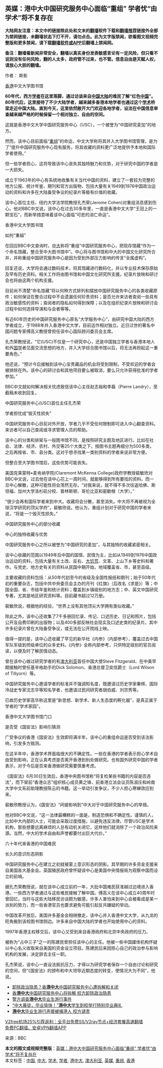  <h2>英媒：港中大中国研究服务中心面临“重组” 学者忧“由学术”将不复存在</h2> <p class="notice"><b>大陆网友注意：本文中的链接除此处和文末的<a href="https://github.com/bannedbook/fanqiang" >翻墙</a>软件下载和<a href="https://github.com/killgcd/justmysocks/blob/master/README.md">翻墙推荐</a>链接外全部为禁网链接，未翻墙状态下打不开，请勿点击。此为文字版禁闻，欲看图文视频完整版和更多禁闻，请下载<a href="https://github.com/bannedbook/fanqiang">翻墙软件或APP</a>后翻墙上禁闻网。</p><p>备注：翻墙看新闻非常安全，翻墙以真实身份发表敏感言论有一定风险，但只看不说则没有任何风险，翻的人太多，政府管不过来，也不管。信息自由是天赋人权，请放心大胆的翻墙。</b></p>  <div class="entry"> <p>作者： 斯影</p> <p id="conimg"><a href="https://www.bannedbook.org/bnews/tag/%e9%a6%99%e6%b8%af/" class="st_tag internal_tag" rel="tag" title="标签 香港 下的日志">香港</a>中文大学图书馆</p> <p><strong>60年代，西方<a href="https://www.bannedbook.org/bnews/tag/%e5%ad%a6%e8%80%85/" class="st_tag internal_tag" rel="tag" title="标签 学者 下的日志">学者</a>在这里落脚，通过访谈来自<span class='wp_keywordlink_affiliate'><a href="https://www.bannedbook.org/" title="中国" target="_blank">中国</a></span><span class='wp_keywordlink_affiliate'><a href="https://www.bannedbook.org/" title="大陆" target="_blank">大陆</a></span>的难民了解“红色<a href="https://www.bannedbook.org/bnews/tag/%E4%B8%AD%E5%9B%BD/" class="st_tag internal_tag" rel="tag" title="标签 中国 下的日志">中国</a>”。80年代后，这里接待了不少大陆学者，越来越多香港本地学者也通过这个<a href="https://www.bannedbook.org/bnews/tag/%E5%AD%A6%E6%9C%AF/" class="st_tag internal_tag" rel="tag" title="标签 学术 下的日志">学术</a>桥梁走近中国大陆。直到今天，这里依然敞开大门欢迎各地学者，设法在中国信息审查越来越严格的时候保留一个相对独立、自由的空间。</strong></p> <p>这就是香港中文大学中国研究服务中心（USC），一个被誉为“中国研究麦加”的地方。</p> <p>然而，该中心目前面临“<a href="https://www.bannedbook.org/bnews/tag/%E9%87%8D%E7%BB%84/" class="st_tag internal_tag" rel="tag" title="标签 重组 下的日志">重组</a>”的命运，中文大学称将其并入大学图书馆管理，是为了“提升中国研究服务中心现有服务，将其收藏的资料更广泛地提供予本地和国际学者使用。”</p> <p>但一些学者担心，这将导致该中心丧失其独特魅力和优势，对于研究中国的学者是一大损失。</p> <p>成立于1963年的中心有系统地收集有关当代中国的资料，建立了一套较为完整的地方公报、统计年鉴、期刊和官方出版物，包括大量有关1949到1976中国政治运动的资料和许多在大陆备受争议的纪录片等极有价值的收藏。</p> <p>该中心首位主任、纽约大学法学院教授孔杰荣(Jerome Cohen)对重组消息感到伤心。他对BBC中文说，该中心在过去30多年里，一直是香港中文大学“王冠上的一颗宝石”，而新举措意味着该中心面临“可悲的消亡命运”。</p> <p>香港中文大学图书馆</p> <p>如何“重組”</p> <p>在回应BBC中文查询时，<a href="https://www.bannedbook.org/bnews/tag/%E4%B8%AD%E5%A4%A7/" class="st_tag internal_tag" rel="tag" title="标签 中大 下的日志">中大</a>称将“重组”中国研究服务中心，把现存馆藏“作为一个命名馆藏，整合至中大图书馆中”。中心将与图书馆和中大的中国文化研究所合并，并称重组中国研究服务中心是因为受到外部压力影响的传言“全属虚构”。</p> <p>回复还说，大学将会通过数码技术，将其馆藏进行数码化，并以专业技术保存原始及罕有历史资料。相关工作将由图书馆和中国文化研究所支援。纪录片放映和研讨会也将由这两个机构支援。</p>  <p>目前尚不清楚“命名馆藏”将以何种方式排列和摆放中国研究服务中心的各类收藏原件；如何保证在整合过程中不会遗漏任何珍贵资料；是否允许来访者查阅一些具有政治敏感性的资料；查阅者的隐私如何得到保障；以及在组织纪录片放映和研讨会过程中如何选择导演和与会者等等。</p> <p>有近60年历史的中国研究服务中心原名“大学服务中心”，由研究中国大陆的西方学者成立，于1988年并入香港中文大学，目前运作相对独立。近日过世的著名中国问题专家傅高义教授曾担任该中心国际顾问委员会主席。</p> <p>孔杰荣教授说，“它(USC)不仅是一个研究中心，还是中国独立学者与香港本地人和外<span class='wp_keywordlink'><a href="https://www.bannedbook.org/forum24/" title="国学传统文化禁书" target="_blank">国学</a></span>者见面交流思想的地方，并入大学综合图书馆以后，将无法再担起这一重要角色。”</p> <p>他还说，“预计今后接触到该中心宝贵藏品的机会将受到限制，不受欢迎的学者会被排除在外。该中心的研讨会和其他项目要么被取消，要么只允许获得批准的学者参加。”</p> <p>BBC中文就如何解决相关忧虑致信该中心主任赵志裕和李磊（Pierre Landry），至截稿未收到回复。</p> <p>中国研究服务中心(USC)首位主任孔杰荣</p> <p>学者担忧成“毁灭性损失”</p> <p>中国研究服务中心目前对外开放，学者几乎不受任何限制即可进入中心翻查资料。来访者可以自己查阅或寻求管理人员的帮助。</p> <p>该中心的分类和排架与一般图书馆不同，是按照研究主题及地区进行。比如在社会、法律、经济、农村、外交等25个大类之下，按图书主题再细分为500多类，之后再按省、市、县分类。这对于想寻找某一类别资料的学者来说非常方便。</p> <p>但整合至大学图书馆后，这些优势可能丧失。</p> <p>美国克莱蒙特•麦肯纳学院(Claremont McKenna College)政府学教授裴敏欣对BBC中文说，过去他在该中心花上一周时间，就能够得到所有要找的资料。而一旦中心解散，这种可能性将会荡然无存。“对我来说，就不得不多次往返哈佛、斯坦福、加州大学洛杉矶分校、普林斯顿、哥伦比亚和密歇根（大学）。”</p> <p>“很少会再有国际学者来到中大。收藏将会分散，甚至消失。中大将不再被视为全球汉学研究的顶尖学府”，裴敏欣说。他认为，重组计划对于研究中国的学者来说，“将是一个毁灭性损失。”</p>  <p>中国研究服务中心的部分收藏</p> <p>中心的独特收藏与优势</p> <p>中国研究服务中心之所以被誉为“中国研究的麦加”，与其独特的收藏紧密相关。</p> <p>该中心收藏的范围以1949年后中国的国情、民情为主，比如从1949到1976中国政治运动的资料，包括大量有关土改、反右、<span class='wp_keywordlink'><a href="https://www.bannedbook.org/forum2/topic255.html" title="墓碑──中国六十年代大饥荒纪实" target="_blank">大饥荒</a></span>、文革、上山下乡等史料和著作。与党史、地方史有关的资料从民国中期开始，地域覆盖省、市，甚至县级。</p> <p>主要收藏的资料包括：从50年代初至今的省级及全国性报纸和期刊；始于50年代初的重要杂志，包括中共中央委员会主办的月刊《红旗》（后改名《求是》）等；中国全国、省、市级年鉴和统计资料；覆盖到乡镇级别的地方志；中、英文中国研究专著，尤其是地区研究资料等。目前藏书超过12万册。</p> <p>裴敏欣说，根据他的经验，“世界上没有其他顶尖大学拥有类似收藏。”</p> <p>除此之外，该中心还收集了7千多册回忆录、传记、口述历史、日记和照片，包括公开及自费印刷的出版物；以及400多部反映社会现实及口述史类的纪录片。其中许多纪录片曾在大陆备受争议，或无法在公开院线上映。</p> <p>值得一提的是，该中心还收藏了罕见的新华社《内参》（内部参考），覆盖过去中国军队军级到师级单位的众多史料。《内参》全称内部参考，只供特定级别的官员阅读，以便及时了解民情动态。</p> <p>曾在该中心做过研究学者的有<a href="https://www.bannedbook.org/bnews/tag/%e6%be%b3%e5%a4%a7%e5%88%a9%e4%ba%9a/" class="st_tag internal_tag" rel="tag" title="标签 澳大利亚 下的日志">澳大利亚</a>首任中国大使Steve Fitzgerald、在中美早期接触时曾任基辛格助手的Dick Solomon、香港总督卫奕信爵士（Lord Wilson of Tillyorn）等。</p> <p>中国研究服务中心邀请学者的标准并不强调知名度，既邀请过历史学家秦辉、国际冷战史专家沈志华等知名学者，也邀请过民间研究者胡伯威、刘宗秀等。</p> <p>已故历史学家高华称这里是“新思想、新学术、新人生态度的孵化器”，是真正属于学者的“学术家园”。</p> <p>香港中文大学图书馆门口</p>  <p>是否受《国安法》影响引猜测</p> <p>广受争议的香港《国安法》生效即将满半年，该中心的重组命运是否受到该法影响，引发多方揣测。</p> <p>在这半年中，香港学术界面临很大的不确定性。一些在香港的学者表示担心学术自由受到影响，正在认真考虑是否离开香港到别处做研究。也有国外研究中国的学者表示，对于今后是否来香港做研究需要慎重考虑。</p> <p>《国安法》6月30日生效后，香港中央图书馆称“将复检某些书籍的内容是否违法”，而下架前“香港众志”组织核心成员黄之锋、前香港立法会议员陈淑庄和岭南大学中文系前助理教授陈云的书籍。这一举动引发争议，不少人担心寒蝉效应到来。</p> <p>裴敏欣教授认为，《国安法》“间接影响到”中大对于中国研究服务中心的举措。</p> <p>他对BBC中文说，“这一法律最糟糕的一面是，制造恐惧和不确定性。谨慎的人，比如中大内部的人士，可能会采取过度措施，以避免违反法律。尽管USC是学术机构，那些想要远离麻烦的人总有动机关闭它，这样他们就消除了一个政治风险来源。当然，中大的学术自由和声誉都要付出巨大代价。”</p> <p>六十年代来香港的中国难民</p> <p>长久的意识形态阴影</p> <p>中国研究服务中心在建立之初就被蒙上意识形态的阴影。其早期的许多资金支援来自美国各大基金会。英国殖民政府曾怀疑该中心是美国中央情报局为观察中国而设立的前哨。</p> <p>据孔杰荣教授说，就在该中心成立前的一年，大批中国难民获准越过边境进入香港。一些西方学者通过与这些难民接触了解中国。傅高义在该中心成立40周年时曾回忆，当时与这些大陆移民访谈颇为敏感，许多人害怕来到中心会被看成是某一派别的势力，而一些香港官员也要求避免可能引起反共嫌疑的举动。</p> <p>中国改革开放后，美国许多基金会相继撤走，该中心并入香港中文大学，从九龙的旺角搬到该校图书馆侧边。许多来自中国大陆的学者也开始使用中心的资料。</p> <p>1997年香港主权移交后，该中心又受到来自香港政府和北京中央政府的压力。</p>  <p>被称为“占中三子”之一的陈建民曾担任该中心的主任。他被一些中国媒体机构怀疑以中心名义收取来自美国的资金设立项目。陈建民后来因担心自己的政治参与影响机构的发展，决定辞去主任一职。</p> <p>孔杰荣说，该中心一直设法抵抗压力，才得以为研究学者保存一个自由讨论和研究的空间，但“《国安法》的颁布和中大领导近期态度的转变，使情况大为不同”，他说。</p> <ul class='op-related-articles' title='相关阅读'> <li><a href='https://www.bannedbook.org/bnews/headline/20201227/1455567.html' target='_blank'>卸除政治隐患？香<b>港中大</b>中国研究服务中心遭拆解和关闭</a></li> <li><a href='https://www.bannedbook.org/bnews/headline/20201226/1455498.html' target='_blank'>香<b>港中大</b>中国研究服务中心将拆解 校方卸除政治隐患</a></li> <li><a href='https://www.bannedbook.org/bnews/headline/20201120/1434318.html' target='_blank'>警方调查<b>港中大</b>毕业生游行事件</a></li> <li><a href='https://www.bannedbook.org/bnews/headline/20201120/1433775.html' target='_blank'>“中大暴徒，毕业愉快！”<b>港中大</b>学生到校举行特别毕业典礼</a></li> <li><a href='https://www.bannedbook.org/bnews/headline/20201119/1433706.html' target='_blank'><b>港中大</b>毕业生游行声援被捕港人 校方谴责</a></li> </ul> <p class="texttj"> <a href="https://github.com/bannedbook/fanqiang/wiki/V2ray%E6%9C%BA%E5%9C%BA" target="_blank">V2free机场25%引荐返利：全平台免费SS/V2ray节点+经济套餐高速翻墙</a><br/> <a href="https://github.com/bannedbook/fanqiang/wiki/%E7%A6%81%E9%97%BB%E7%BD%91%E5%AE%89%E5%8D%93%E7%BF%BB%E5%A2%99%E6%96%B0%E9%97%BBAPP" target="_blank">免费PC翻墙、安卓VPN翻墙APP</a></p><p> 来源：BBC </p><a name='sharetosocial'></a>       <div><b>本文的图文或视频完整版</b>：<a href='https://www.bannedbook.org/bnews/comments/20201227/1455784.html'>英媒：港中大中国研究服务中心面临“重组” 学者忧“由学术”将不复存在</a></div>  </div><!--END ENTRY--> <div class="postfooter"> <div>本文标签：<a href="https://www.bannedbook.org/bnews/tag/%E4%B8%AD%E5%9B%BD/" rel="tag">中国</a>, <a href="https://www.bannedbook.org/bnews/tag/%E4%B8%AD%E5%A4%A7/" rel="tag">中大</a>, <a href="https://www.bannedbook.org/bnews/tag/%E5%AD%A6%E6%9C%AF/" rel="tag">学术</a>, <a href="https://www.bannedbook.org/bnews/tag/%e5%ad%a6%e8%80%85/" rel="tag">学者</a>, <a href="https://www.bannedbook.org/bnews/tag/%E6%B8%AF%E4%B8%AD%E5%A4%A7/" rel="tag">港中大</a>, <a href="https://www.bannedbook.org/bnews/tag/%e6%be%b3%e5%a4%a7%e5%88%a9%e4%ba%9a/" rel="tag">澳大利亚</a>, <a href="https://www.bannedbook.org/bnews/tag/%e8%8b%b1%e5%aa%92/" rel="tag">英媒</a>, <a href="https://www.bannedbook.org/bnews/tag/%E9%87%8D%E7%BB%84/" rel="tag">重组</a>, <a href="https://www.bannedbook.org/bnews/tag/%e9%a6%99%e6%b8%af/" rel="tag">香港</a></div>  </div><!--END POSTFOOTER--> 